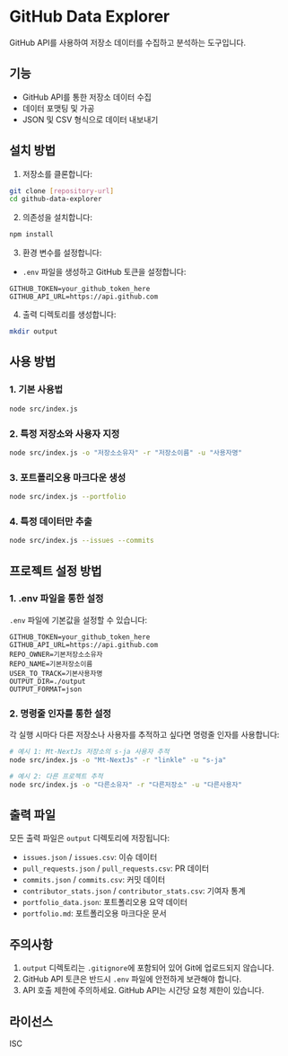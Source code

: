 # GitHub Data Explorer

GitHub API를 사용하여 저장소 데이터를 수집하고 분석하는 도구입니다.

## 기능

- GitHub API를 통한 저장소 데이터 수집
- 데이터 포맷팅 및 가공
- JSON 및 CSV 형식으로 데이터 내보내기

## 설치 방법

1. 저장소를 클론합니다:

```bash
git clone [repository-url]
cd github-data-explorer
```

2. 의존성을 설치합니다:

```bash
npm install
```

3. 환경 변수를 설정합니다:

- `.env` 파일을 생성하고 GitHub 토큰을 설정합니다:

```
GITHUB_TOKEN=your_github_token_here
GITHUB_API_URL=https://api.github.com
```

4. 출력 디렉토리를 생성합니다:

```bash
mkdir output
```

## 사용 방법

### 1. 기본 사용법

```bash
node src/index.js
```

### 2. 특정 저장소와 사용자 지정

```bash
node src/index.js -o "저장소소유자" -r "저장소이름" -u "사용자명"
```

### 3. 포트폴리오용 마크다운 생성

```bash
node src/index.js --portfolio
```

### 4. 특정 데이터만 추출

```bash
node src/index.js --issues --commits
```

## 프로젝트 설정 방법

### 1. .env 파일을 통한 설정

`.env` 파일에 기본값을 설정할 수 있습니다:

```
GITHUB_TOKEN=your_github_token_here
GITHUB_API_URL=https://api.github.com
REPO_OWNER=기본저장소소유자
REPO_NAME=기본저장소이름
USER_TO_TRACK=기본사용자명
OUTPUT_DIR=./output
OUTPUT_FORMAT=json
```

### 2. 명령줄 인자를 통한 설정

각 실행 시마다 다른 저장소나 사용자를 추적하고 싶다면 명령줄 인자를 사용합니다:

```bash
# 예시 1: Mt-NextJs 저장소의 s-ja 사용자 추적
node src/index.js -o "Mt-NextJs" -r "linkle" -u "s-ja"

# 예시 2: 다른 프로젝트 추적
node src/index.js -o "다른소유자" -r "다른저장소" -u "다른사용자"
```

## 출력 파일

모든 출력 파일은 `output` 디렉토리에 저장됩니다:

- `issues.json` / `issues.csv`: 이슈 데이터
- `pull_requests.json` / `pull_requests.csv`: PR 데이터
- `commits.json` / `commits.csv`: 커밋 데이터
- `contributor_stats.json` / `contributor_stats.csv`: 기여자 통계
- `portfolio_data.json`: 포트폴리오용 요약 데이터
- `portfolio.md`: 포트폴리오용 마크다운 문서

## 주의사항

1. `output` 디렉토리는 `.gitignore`에 포함되어 있어 Git에 업로드되지 않습니다.
2. GitHub API 토큰은 반드시 `.env` 파일에 안전하게 보관해야 합니다.
3. API 호출 제한에 주의하세요. GitHub API는 시간당 요청 제한이 있습니다.

## 라이선스

ISC
